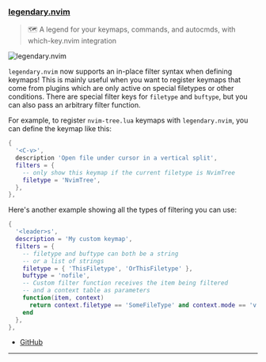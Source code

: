 <h3 id="update-legendary.nvim">
  <a href="#update-legendary.nvim">
    <span class="icon-text">
      <span class="icon">
        <i class="fa-solid fa-book"></i>
      </span>
    </span>
    <span>legendary.nvim</span>
  </a>
</h3>

> 🗺️ A legend for your keymaps, commands, and autocmds, with which-key.nvim integration 

![legendary.nvim]([https://link-to-an-image-or-gif-or-video-etc.](https://user-images.githubusercontent.com/8648891/200827633-7009f5f3-e126-491c-88bd-73a0287978c4.gif))

`legendary.nvim` now supports an in-place filter syntax when defining keymaps! This is mainly useful when you want to
register keymaps that come from plugins which are only active on special filetypes or other conditions. There are special
filter keys for `filetype` and `buftype`, but you can also pass an arbitrary filter function.

For example, to register `nvim-tree.lua` keymaps with `legendary.nvim`, you can define the keymap like this:

```lua
{
  '<C-v>',
  description 'Open file under cursor in a vertical split',
  filters = {
    -- only show this keymap if the current filetype is NvimTree
    filetype = 'NvimTree',
  },
},
```

Here's another example showing all the types of filtering you can use:

```lua
{
  '<leader>s',
  description = 'My custom keymap',
  filters = {
    -- filetype and buftype can both be a string
    -- or a list of strings
    filetype = { 'ThisFiletype', 'OrThisFiletype' },
    buftype = 'nofile',
    -- Custom filter function receives the item being filtered
    -- and a context table as parameters
    function(item, context)
      return context.filetype == 'SomeFileType' and context.mode == 'v'
    end
  },
},
```

- [GitHub](https://github.com/mrjones2014/legendary.nvim)

---
